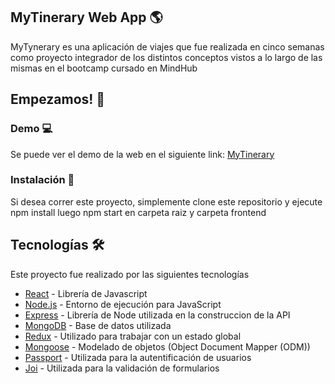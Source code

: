 ## MyTinerary Web App 🌎

MyTynerary es una aplicación de viajes que fue realizada en cinco semanas como proyecto integrador de los distintos conceptos vistos a lo largo de las mismas en el bootcamp cursado en MindHub

## Empezamos! 🚀

### Demo 💻

Se puede ver el demo de la web en el siguiente link: [MyTinerary](https://gillone-mytinerary.herokuapp.com/)

### Instalación 🔧

Si desea correr este proyecto, simplemente clone este repositorio y ejecute 
npm install
luego
npm start 
en carpeta raiz y carpeta frontend

## Tecnologías 🛠️

Este proyecto fue realizado por las siguientes tecnologías

* [React](https://reactjs.org/) - Librería de Javascript
* [Node.js](https://nodejs.org/en/) - Entorno de ejecución para JavaScript
* [Express](https://expressjs.com/) - Librería de Node utilizada en la construccion de la API
* [MongoDB](https://www.mongodb.com/) - Base de datos utilizada
* [Redux](https://react-redux.js.org/) -  Utilizado para trabajar con un estado global
* [Mongoose](https://mongoosejs.com/) - Modelado de objetos (Object Document Mapper (ODM))
* [Passport](http://www.passportjs.org/) - Utilizada para la autentificación de usuarios
* [Joi](https://www.npmjs.com/package/joi) - Utilizada para la validación de formularios
